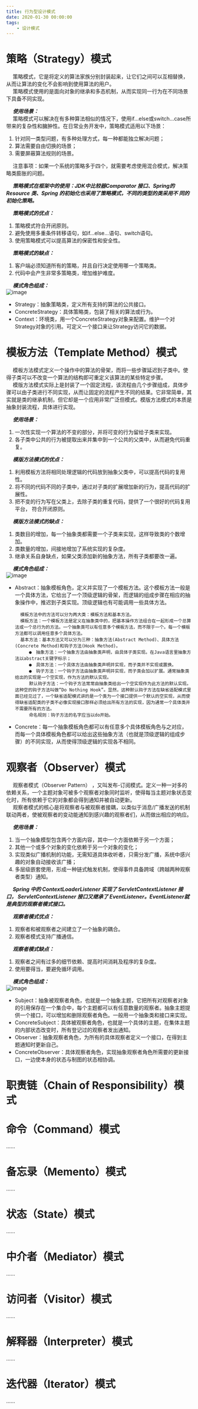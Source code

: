 ```yaml
---
title: 行为型设计模式
date: 2020-01-30 00:00:00
tags:
    - 设计模式
---
```



# 策略（Strategy）模式  
&emsp; 策略模式，它是将定义的算法家族分别封装起来，让它们之间可以互相替换，从而让算法的变化不会影响到使用算法的用户。  
&emsp; 策略模式使用的是面向对象的继承和多态机制，从而实现同一行为在不同场景下具备不同实现。 

&emsp; ***使用场景：***   
&emsp; 策略模式可以解决在有多种算法相似的情况下，使用if...else或switch...case所带来的复杂性和臃肿性。在日常业务开发中，策略模式适用以下场景：  
1. 针对同一类型问题，有多种处理方式，每一种都能独立解决问题；  
2. 算法需要自由切换的场景；  
3. 需要屏蔽算法规则的场景。  

&emsp; 注意事项：如果一个系统的策略多于四个，就需要考虑使用混合模式，解决策略类膨胀的问题。  

&emsp; ***策略模式在框架中的使用：JDK中比较器Comparator 接口、Spring的Resource 类、Spring 的初始化也采用了策略模式，不同的类型的类采用不 同的初始化策略。***  

&emsp; ***策略模式的优点：***  
1. 策略模式符合开闭原则。  
2. 避免使用多重条件转移语句，如if...else...语句、switch语句。  
3. 使用策略模式可以提高算法的保密性和安全性。  

&emsp; ***策略模式的缺点：***  
1. 客户端必须知道所有的策略，并且自行决定使用哪一个策略类。  
2. 代码中会产生非常多策略类，增加维护难度。  

&emsp; ***模式角色组成：***  
![image](https://gitee.com/wt1814/pic-host/raw/master/images/java/design/design-14.png)  

* Strategy：抽象策略类，定义所有支持的算法的公共接口。     
* ConcreteStrategy：具体策略类，包装了相关的算法或行为。  
* Context：环境类，用一个ConcreteStrategy对象来配置。维护一个对Strategy对象的引用。可定义一个接口来让Strategy访问它的数据。  

# 模板方法（Template Method）模式  
&emsp; 模板方法模式定义一个操作中的算法的骨架，而将一些步骤延迟到子类中。使得子类可以不改变一个算法的结构即可重定义该算法的某些特定步骤。  
&emsp; 模版方法模式实际上是封装了一个固定流程，该流程由几个步骤组成，具体步骤可以由子类进行不同实现，从而让固定的流程产生不同的结果。它非常简单，其实就是类的继承机制，但它却是一个应用非常广泛但模式。模版方法模式的本质是抽象封装流程，具体进行实现。  

&emsp; ***使用场景：***  
1. 一次性实现一个算法的不变的部分，并将可变的行为留给子类来实现。  
2. 各子类中公共的行为被提取出来并集中到一个公共的父类中，从而避免代码重复。  

&emsp; ***模版方法模式的优点：***  
1. 利用模板方法将相同处理逻辑的代码放到抽象父类中，可以提高代码的复用性。 
2. 将不同的代码不同的子类中，通过对子类的扩展增加新的行为，提高代码的扩展性。 
3. 把不变的行为写在父类上，去除子类的重复代码，提供了一个很好的代码复用平台， 符合开闭原则。 

&emsp; ***模版方法模式的缺点：***  
1. 类数目的增加，每一个抽象类都需要一个子类来实现，这样导致类的个数增加。 
2. 类数量的增加，间接地增加了系统实现的复杂度。 
3. 继承关系自身缺点，如果父类添加新的抽象方法，所有子类都要改一遍。


&emsp; ***模式角色组成：***  
![image](https://gitee.com/wt1814/pic-host/raw/master/images/java/design/design-15.png)  

* Abstract：抽象模板角色，定义并实现了一个模板方法。这个模板方法一般是一个具体方法，它给出了一个顶级逻辑的骨架，而逻辑的组成步骤在相应的抽象操作中，推迟到子类实现。顶级逻辑也有可能调用一些具体方法。  

        模板方法中的方法可以分为两大类：模板方法和基本方法。
        模板方法：一个模板方法是定义在抽象类中的，把基本操作方法组合在一起形成一个总算法或一个总行为的方法。一个抽象类可以有任意多个模板方法，而不限于一个。每一个模板方法都可以调用任意多个具体方法。  
        基本方法：基本方法又可以分为三种：抽象方法(Abstract Method)、具体方法(Concrete Method)和钩子方法(Hook Method)。  
        　　●　抽象方法：一个抽象方法由抽象类声明，由具体子类实现。在Java语言里抽象方法以abstract关键字标示；  
        　　●　具体方法：一个具体方法由抽象类声明并实现，而子类并不实现或置换。  
        　　●　钩子方法：一个钩子方法由抽象类声明并实现，而子类会加以扩展。通常抽象类给出的实现是一个空实现，作为方法的默认实现。  
        　　默认钩子方法：一个钩子方法常常由抽象类给出一个空实现作为此方法的默认实现。这种空的钩子方法叫做“Do Nothing Hook”。显然，这种默认钩子方法在缺省适配模式里面已经见过了，一个缺省适配模式讲的是一个类为一个接口提供一个默认的空实现，从而使得缺省适配类的子类不必像实现接口那样必须给出所有方法的实现，因为通常一个具体类并不需要所有的方法。  
        　　命名规则：钩子方法的名字应当以do开始。  

* Concrete：每一个抽象模板角色都可以有任意多个具体模板角色与之对应，而每一个具体模板角色都可以给出这些抽象方法（也就是顶级逻辑的组成步骤）的不同实现，从而使得顶级逻辑的实现各不相同。  
 
# 观察者（Observer）模式  
&emsp; 观察者模式（Observer Pattern） ，又叫发布-订阅模式。定义一种一对多的依赖关系，一个主题对象可被多个观察者对象同时监听，使得每当主题对象状态变化时，所有依赖于它的对象都会得到通知并被自动更新。  
&emsp; 观察者模式的核心是将观察者与被观察者接耦，以类似于消息/广播发送的机制联动两者，使被观察者的变动能通知到感兴趣的观察者们，从而做出相应的响应。  

&emsp; ***使用场景：***  
1. 当一个抽象模型包含两个方面内容，其中一个方面依赖于另一个方面；  
2. 其他一个或多个对象的变化依赖于另一个对象的变化；  
3. 实现类似广播机制的功能，无需知道具体收听者，只需分发广播，系统中感兴趣的对象自动接收该广播；  
4. 多层级嵌套使用，形成一种链式触发机制，使得事件具备跨域（跨越两种观察者类型）通知。  

&emsp; ***Spring 中的 ContextLoaderListener 实现了 ServletContextListener 接口， ServletContextListener 接口又继承了 EventListener。EventListener就是典型的观察者模式接口。***  

&emsp; ***观察者模式优点：***  
1. 观察者和被观察者之间建立了一个抽象的耦合。
2. 观察者模式支持广播通信。

&emsp; ***观察者模式缺点：***
1. 观察者之间有过多的细节依赖、提高时间消耗及程序的复杂度。
2. 使用要得当，要避免循环调用。

&emsp; ***模式角色组成：***  
![image](https://gitee.com/wt1814/pic-host/raw/master/images/java/design/design-16.png)  

* Subject：抽象被观察者角色，也就是一个抽象主题，它把所有对观察者对象的引用保存在一个集合中，每个主题都可以有任意数量的观察者。抽象主题提供一个接口，可以增加和删除观察者角色。一般用一个抽象类和接口来实现。
* ConcreteSubject：具体被观察者角色，也就是一个具体的主题，在集体主题的内部状态改变时，所有登记过的观察者发出通知。
* Observer：抽象观察者角色，为所有的具体观察者定义一个接口，在得到主题通知时更新自己。
* ConcreteObserver：具体观察者角色，实现抽象观察者角色所需要的更新接口，一边使本身的状态与制图的状态相协调。

# 职责链（Chain of Responsibility）模式  



# 命令（Command）模式  
......

# 备忘录（Memento）模式  
......

# 状态（State）模式  
......

# 中介者（Mediator）模式  
......

# 访问者（Visitor）模式  
......

# 解释器（Interpreter）模式  
......

# 迭代器（Iterator）模式  
......

